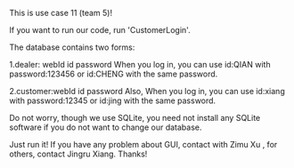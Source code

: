This is use case 11 (team 5)!

If you want to run our code, run 'CustomerLogin'.

The database contains two forms:

1.dealer: webId id password
When you log in, you can use id:QIAN with password:123456 or id:CHENG with the same password.

2.customer:webId id password
Also, When you log in, you can use id:xiang with password:12345 or id:jing with the same password.

Do not worry, though we use SQLite, you need not install any SQLite software if you do not want to change our database.

Just run it! If you have any problem about GUI, contact with Zimu Xu
, for others, contact Jingru Xiang. Thanks!

